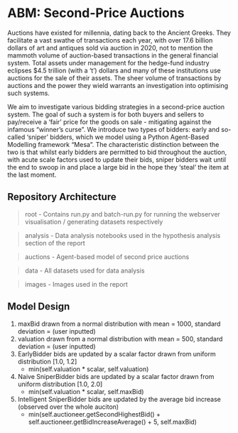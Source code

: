 # ABM: Second-Price Auctions

Auctions have existed for millennia, dating back to the Ancient Greeks. They facilitate a vast swathe of transactions each year, with over 17.6 billion dollars of art and antiques sold via auction in 2020, not to mention the mammoth volume of auction-based transactions in the general financial system. Total assets under management for the hedge-fund industry eclipses $4.5 trillion (with a ‘t’) dollars and many of these institutions use auctions for the sale of their assets. The sheer volume of transactions by auctions and the power they wield warrants an investigation into optimising such systems.

We aim to investigate various bidding strategies in a second-price auction system. The goal of such a system is for both buyers and sellers to pay/receive a ‘fair’ price for the goods on sale - mitigating against the infamous “winner’s curse”. We introduce two types of bidders: early and so-called ‘sniper’ bidders, which we model using a Python Agent-Based Modelling framework “Mesa”. The characteristic distinction between the two is that whilst early bidders are permitted to bid throughout the auction, with acute scale factors used to update their bids, sniper bidders wait until the end to swoop in and place a large bid in the hope they ‘steal’ the item at the last moment.

## Repository Architecture

> root - Contains run.py and batch-run.py for running the webserver visualisation / generating datasets respectively

> analysis - Data analysis notebooks used in the hypothesis analysis section of the report

> auctions - Agent-based model of second price auctions

> data - All datasets used for data analysis

> images - Images used in the report

## Model Design

1. maxBid drawn from a normal distribution with mean = 1000, standard deviation = (user inputted)
2. valuation drawn from a normal distribution with mean = 500, standard deviation = (user inputted)
3. EarlyBidder bids are updated by a scalar factor drawn from uniform distribution [1.0, 1.2]
     + min(self.valuation * scalar, self.valuation)
4. Naive SniperBidder bids are updated by a scalar factor drawn from uniform distribution [1.0, 2.0]
     + min(self.valuation * scalar, self.maxBid)
5. Intelligent SniperBidder bids are updated by the average bid increase (observed over the whole auciton)
     + min(self.auctioneer.getSecondHighestBid() + self.auctioneer.getBidIncreaseAverage() + 5, self.maxBid)
